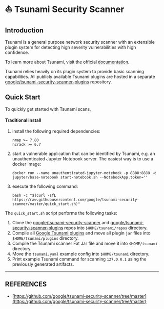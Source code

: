 # ⛵ Tsunami Security Scanner

## Introduction

Tsunami is a general purpose network security scanner with an extensible plugin system for detecting high severity vulnerabilities with high confidence.

To learn more about Tsunami, visit the official [documentation](https://google.github.io/tsunami-security-scanner/).

Tsunami relies heavily on its plugin system to provide basic scanning capabilities. All publicly available Tsunami plugins are hosted in a separate [google/tsunami-security-scanner-plugins](https://github.com/google/tsunami-security-scanner-plugins) repository.

## Quick Start

To quickly get started with Tsunami scans,

#### Traditional install

1.  install the following required dependencies:

    ```
    nmap >= 7.80
    ncrack >= 0.7
    ```
2.  start a vulnerable application that can be identified by Tsunami, e.g. an unauthenticated Jupyter Notebook server. The easiest way is to use a docker image:

    ```
    docker run --name unauthenticated-jupyter-notebook -p 8888:8888 -d jupyter/base-notebook start-notebook.sh --NotebookApp.token=''
    ```
3.  execute the following command:

    ```
    bash -c "$(curl -sfL https://raw.githubusercontent.com/google/tsunami-security-scanner/master/quick_start.sh)"
    ```

The `quick_start.sh` script performs the following tasks:

1. Clone the [google/tsunami-security-scanner](https://github.com/google/tsunami-security-scanner) and [google/tsunami-security-scanner-plugins](https://github.com/google/tsunami-security-scanner-plugins) repos into `$HOME/tsunami/repos` directory.
2. Compile all [Google Tsunami plugins](https://github.com/google/tsunami-security-scanner-plugins/tree/master/google) and move all plugin `jar` files into `$HOME/tsunami/plugins` directory.
3. Compile the Tsunami scanner Fat Jar file and move it into `$HOME/tsunami` directory.
4. Move the `tsunami.yaml` example config into `$HOME/tsunami` directory.
5. Print example Tsunami command for scanning `127.0.0.1` using the previously generated artifacts.



***

## REFERENCES

* [https://github.com/google/tsunami-security-scanner/tree/master](https://github.com/google/tsunami-security-scanner/tree/master)

